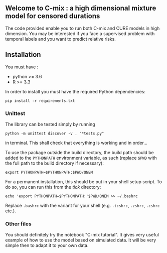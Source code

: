 ## Welcome to C-mix : a high dimensional mixture model for censored durations

The code provided enable you to run both C-mix and CURE models in high dimension.
You may be interested if you face a supervised problem with temporal labels and you want to predict relative risks.

## Installation 

You must have :

- python >= 3.6
- R >= 3.3

In order to install you must have the required Python dependencies:

    pip install -r requirements.txt

### Unittest

The library can be tested simply by running

    python -m unittest discover -v . "*tests.py"

in terminal. This shall check that everything is working and in order...

To use the package outside the build directory, the build path should be added to the `PYTHONPATH` environment variable, as such (replace `$PWD` with the full path to the build directory if necessary):

    export PYTHONPATH=$PYTHONPATH:$PWD/QNEM

For a permanent installation, this should be put in your shell setup script. To do so, you can run this from the _tick_ directory:

    echo 'export PYTHONPATH=$PYTHONPATH:'$PWD/QNEM >> ~/.bashrc

Replace `.bashrc` with the variant for your shell (e.g. `.tcshrc`, `.zshrc`, `.cshrc` etc.).

### Other files

You should definitely try the notebook "C-mix tutorial". 
It gives very useful example of how to use the model based on simulated data.
It will be very simple then to adapt it to your own data.
